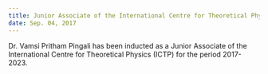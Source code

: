 ```yaml
---
title: Junior Associate of the International Centre for Theoretical Physics
date: Sep. 04, 2017
---
```


Dr. Vamsi Pritham Pingali has been inducted as a Junior Associate of the International Centre for Theoretical Physics (ICTP) for the period 2017-2023.  
